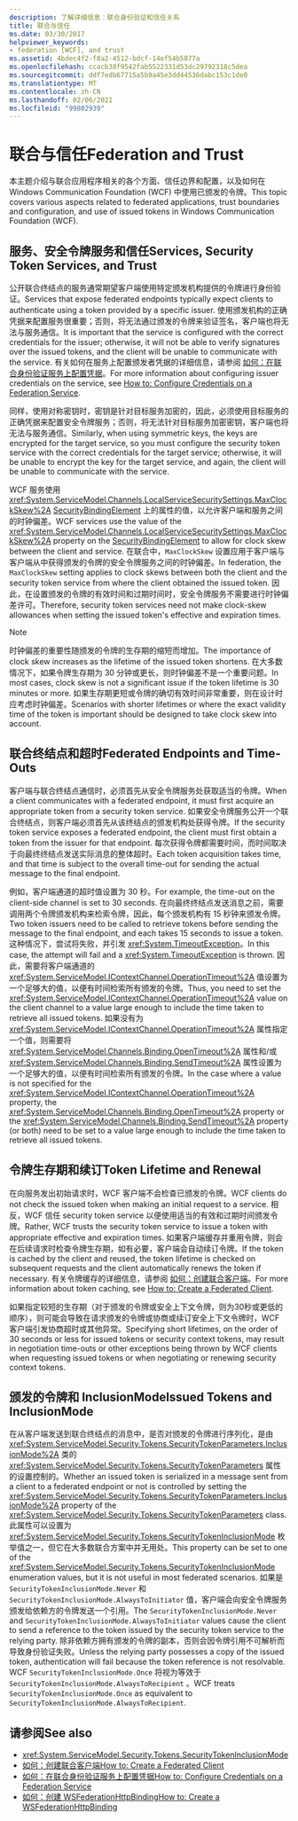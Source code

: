 ```yaml
---
description: 了解详细信息：联合身份验证和信任关系
title: 联合与信任
ms.date: 03/30/2017
helpviewer_keywords:
- federation [WCF], and trust
ms.assetid: 4bdec4f2-f8a2-4512-bdcf-14ef54b5877a
ms.openlocfilehash: ccacb38f9542fab5522331d53dc29792318c5dea
ms.sourcegitcommit: ddf7edb67715a5b9a45e3dd44536dabc153c1de0
ms.translationtype: MT
ms.contentlocale: zh-CN
ms.lasthandoff: 02/06/2021
ms.locfileid: "99802939"
---
```

# <a name="federation-and-trust"></a><span data-ttu-id="ebb20-103">联合与信任</span><span class="sxs-lookup"><span data-stu-id="ebb20-103">Federation and Trust</span></span>

<span data-ttu-id="ebb20-104">本主题介绍与联合应用程序相关的各个方面、信任边界和配置，以及如何在 Windows Communication Foundation (WCF) 中使用已颁发的令牌。</span><span class="sxs-lookup"><span data-stu-id="ebb20-104">This topic covers various aspects related to federated applications, trust boundaries and configuration, and use of issued tokens in Windows Communication Foundation (WCF).</span></span>  
  
## <a name="services-security-token-services-and-trust"></a><span data-ttu-id="ebb20-105">服务、安全令牌服务和信任</span><span class="sxs-lookup"><span data-stu-id="ebb20-105">Services, Security Token Services, and Trust</span></span>  

 <span data-ttu-id="ebb20-106">公开联合终结点的服务通常期望客户端使用特定颁发机构提供的令牌进行身份验证。</span><span class="sxs-lookup"><span data-stu-id="ebb20-106">Services that expose federated endpoints typically expect clients to authenticate using a token provided by a specific issuer.</span></span> <span data-ttu-id="ebb20-107">使用颁发机构的正确凭据来配置服务很重要；否则，将无法通过颁发的令牌来验证签名，客户端也将无法与服务通信。</span><span class="sxs-lookup"><span data-stu-id="ebb20-107">It is important that the service is configured with the correct credentials for the issuer; otherwise, it will not be able to verify signatures over the issued tokens, and the client will be unable to communicate with the service.</span></span> <span data-ttu-id="ebb20-108">有关如何在服务上配置颁发者凭据的详细信息，请参阅 [如何：在联合身份验证服务上配置凭据](how-to-configure-credentials-on-a-federation-service.md)。</span><span class="sxs-lookup"><span data-stu-id="ebb20-108">For more information about configuring issuer credentials on the service, see [How to: Configure Credentials on a Federation Service](how-to-configure-credentials-on-a-federation-service.md).</span></span>  
  
 <span data-ttu-id="ebb20-109">同样，使用对称密钥时，密钥是针对目标服务加密的，因此，必须使用目标服务的正确凭据来配置安全令牌服务；否则，将无法针对目标服务加密密钥，客户端也将无法与服务通信。</span><span class="sxs-lookup"><span data-stu-id="ebb20-109">Similarly, when using symmetric keys, the keys are encrypted for the target service, so you must configure the security token service with the correct credentials for the target service; otherwise, it will be unable to encrypt the key for the target service, and again, the client will be unable to communicate with the service.</span></span>  
  
 <span data-ttu-id="ebb20-110">WCF 服务使用 <xref:System.ServiceModel.Channels.LocalServiceSecuritySettings.MaxClockSkew%2A> [SecurityBindingElement](../diagnostics/wmi/securitybindingelement.md) 上的属性的值，以允许客户端和服务之间的时钟偏差。</span><span class="sxs-lookup"><span data-stu-id="ebb20-110">WCF services use the value of the <xref:System.ServiceModel.Channels.LocalServiceSecuritySettings.MaxClockSkew%2A> property on the [SecurityBindingElement](../diagnostics/wmi/securitybindingelement.md) to allow for clock skew between the client and service.</span></span> <span data-ttu-id="ebb20-111">在联合中，`MaxClockSkew` 设置应用于客户端与客户端从中获得颁发的令牌的安全令牌服务之间的时钟偏差。</span><span class="sxs-lookup"><span data-stu-id="ebb20-111">In federation, the `MaxClockSkew` setting applies to clock skews between both the client and the security token service from where the client obtained the issued token.</span></span> <span data-ttu-id="ebb20-112">因此，在设置颁发的令牌的有效时间和过期时间时，安全令牌服务不需要进行时钟偏差许可。</span><span class="sxs-lookup"><span data-stu-id="ebb20-112">Therefore, security token services need not make clock-skew allowances when setting the issued token's effective and expiration times.</span></span>  
  
> [!NOTE]
> <span data-ttu-id="ebb20-113">时钟偏差的重要性随颁发的令牌的生存期的缩短而增加。</span><span class="sxs-lookup"><span data-stu-id="ebb20-113">The importance of clock skew increases as the lifetime of the issued token shortens.</span></span> <span data-ttu-id="ebb20-114">在大多数情况下，如果令牌生存期为 30 分钟或更长，则时钟偏差不是一个重要问题。</span><span class="sxs-lookup"><span data-stu-id="ebb20-114">In most cases, clock skew is not a significant issue if the token lifetime is 30 minutes or more.</span></span> <span data-ttu-id="ebb20-115">如果生存期更短或令牌的确切有效时间非常重要，则在设计时应考虑时钟偏差。</span><span class="sxs-lookup"><span data-stu-id="ebb20-115">Scenarios with shorter lifetimes or where the exact validity time of the token is important should be designed to take clock skew into account.</span></span>  
  
## <a name="federated-endpoints-and-time-outs"></a><span data-ttu-id="ebb20-116">联合终结点和超时</span><span class="sxs-lookup"><span data-stu-id="ebb20-116">Federated Endpoints and Time-Outs</span></span>  

 <span data-ttu-id="ebb20-117">客户端与联合终结点通信时，必须首先从安全令牌服务处获取适当的令牌。</span><span class="sxs-lookup"><span data-stu-id="ebb20-117">When a client communicates with a federated endpoint, it must first acquire an appropriate token from a security token service.</span></span> <span data-ttu-id="ebb20-118">如果安全令牌服务公开一个联合终结点，则客户端必须首先从该终结点的颁发机构处获得令牌。</span><span class="sxs-lookup"><span data-stu-id="ebb20-118">If the security token service exposes a federated endpoint, the client must first obtain a token from the issuer for that endpoint.</span></span> <span data-ttu-id="ebb20-119">每次获得令牌都需要时间，而时间取决于向最终终结点发送实际消息的整体超时。</span><span class="sxs-lookup"><span data-stu-id="ebb20-119">Each token acquisition takes time, and that time is subject to the overall time-out for sending the actual message to the final endpoint.</span></span>  
  
 <span data-ttu-id="ebb20-120">例如，客户端通道的超时值设置为 30 秒。</span><span class="sxs-lookup"><span data-stu-id="ebb20-120">For example, the time-out on the client-side channel is set to 30 seconds.</span></span> <span data-ttu-id="ebb20-121">在向最终终结点发送消息之前，需要调用两个令牌颁发机构来检索令牌，因此，每个颁发机构有 15 秒钟来颁发令牌。</span><span class="sxs-lookup"><span data-stu-id="ebb20-121">Two token issuers need to be called to retrieve tokens before sending the message to the final endpoint, and each takes 15 seconds to issue a token.</span></span> <span data-ttu-id="ebb20-122">这种情况下，尝试将失败，并引发 <xref:System.TimeoutException>。</span><span class="sxs-lookup"><span data-stu-id="ebb20-122">In this case, the attempt will fail and a <xref:System.TimeoutException> is thrown.</span></span> <span data-ttu-id="ebb20-123">因此，需要将客户端通道的 <xref:System.ServiceModel.IContextChannel.OperationTimeout%2A> 值设置为一个足够大的值，以便有时间检索所有颁发的令牌。</span><span class="sxs-lookup"><span data-stu-id="ebb20-123">Thus, you need to set the <xref:System.ServiceModel.IContextChannel.OperationTimeout%2A> value on the client channel to a value large enough to include the time taken to retrieve all issued tokens.</span></span> <span data-ttu-id="ebb20-124">如果没有为 <xref:System.ServiceModel.IContextChannel.OperationTimeout%2A> 属性指定一个值，则需要将 <xref:System.ServiceModel.Channels.Binding.OpenTimeout%2A> 属性和/或 <xref:System.ServiceModel.Channels.Binding.SendTimeout%2A> 属性设置为一个足够大的值，以便有时间检索所有颁发的令牌。</span><span class="sxs-lookup"><span data-stu-id="ebb20-124">In the case where a value is not specified for the <xref:System.ServiceModel.IContextChannel.OperationTimeout%2A> property, the <xref:System.ServiceModel.Channels.Binding.OpenTimeout%2A> property or the <xref:System.ServiceModel.Channels.Binding.SendTimeout%2A> property (or both) need to be set to a value large enough to include the time taken to retrieve all issued tokens.</span></span>  
  
## <a name="token-lifetime-and-renewal"></a><span data-ttu-id="ebb20-125">令牌生存期和续订</span><span class="sxs-lookup"><span data-stu-id="ebb20-125">Token Lifetime and Renewal</span></span>  

 <span data-ttu-id="ebb20-126">在向服务发出初始请求时，WCF 客户端不会检查已颁发的令牌。</span><span class="sxs-lookup"><span data-stu-id="ebb20-126">WCF clients do not check the issued token when making an initial request to a service.</span></span>  <span data-ttu-id="ebb20-127">相反，WCF 信任 security token service 以便使用适当的有效和过期时间颁发令牌。</span><span class="sxs-lookup"><span data-stu-id="ebb20-127">Rather, WCF trusts the security token service to issue a token with appropriate effective and expiration times.</span></span> <span data-ttu-id="ebb20-128">如果客户端缓存并重用令牌，则会在后续请求时检查令牌生存期，如有必要，客户端会自动续订令牌。</span><span class="sxs-lookup"><span data-stu-id="ebb20-128">If the token is cached by the client and reused, the token lifetime is checked on subsequent requests and the client automatically renews the token if necessary.</span></span> <span data-ttu-id="ebb20-129">有关令牌缓存的详细信息，请参阅 [如何：创建联合客户端](how-to-create-a-federated-client.md)。</span><span class="sxs-lookup"><span data-stu-id="ebb20-129">For more information about token caching, see [How to: Create a Federated Client](how-to-create-a-federated-client.md).</span></span>  
  
 <span data-ttu-id="ebb20-130">如果指定较短的生存期（对于颁发的令牌或安全上下文令牌，则为30秒或更低的顺序），则可能会导致在请求颁发的令牌或协商或续订安全上下文令牌时，WCF 客户端引发协商超时或其他异常。</span><span class="sxs-lookup"><span data-stu-id="ebb20-130">Specifying short lifetimes, on the order of 30 seconds or less for issued tokens or security context tokens, may result in negotiation time-outs or other exceptions being thrown by WCF clients when requesting issued tokens or when negotiating or renewing security context tokens.</span></span>  
  
## <a name="issued-tokens-and-inclusionmode"></a><span data-ttu-id="ebb20-131">颁发的令牌和 InclusionMode</span><span class="sxs-lookup"><span data-stu-id="ebb20-131">Issued Tokens and InclusionMode</span></span>  

 <span data-ttu-id="ebb20-132">在从客户端发送到联合终结点的消息中，是否对颁发的令牌进行序列化，是由 <xref:System.ServiceModel.Security.Tokens.SecurityTokenParameters.InclusionMode%2A> 类的 <xref:System.ServiceModel.Security.Tokens.SecurityTokenParameters> 属性的设置控制的。</span><span class="sxs-lookup"><span data-stu-id="ebb20-132">Whether an issued token is serialized in a message sent from a client to a federated endpoint or not is controlled by setting the <xref:System.ServiceModel.Security.Tokens.SecurityTokenParameters.InclusionMode%2A> property of the <xref:System.ServiceModel.Security.Tokens.SecurityTokenParameters> class.</span></span> <span data-ttu-id="ebb20-133">此属性可以设置为 <xref:System.ServiceModel.Security.Tokens.SecurityTokenInclusionMode> 枚举值之一，但它在大多数联合方案中并无用处。</span><span class="sxs-lookup"><span data-stu-id="ebb20-133">This property can be set to one of the <xref:System.ServiceModel.Security.Tokens.SecurityTokenInclusionMode> enumeration values, but it is not useful in most federated scenarios.</span></span> <span data-ttu-id="ebb20-134">如果是 `SecurityTokenInclusionMode.Never` 和 `SecurityTokenInclusionMode.AlwaysToInitiator` 值，客户端会向安全令牌服务颁发给依赖方的令牌发送一个引用。</span><span class="sxs-lookup"><span data-stu-id="ebb20-134">The `SecurityTokenInclusionMode.Never` and `SecurityTokenInclusionMode.AlwaysToInitiator` values cause the client to send a reference to the token issued by the security token service to the relying party.</span></span> <span data-ttu-id="ebb20-135">除非依赖方拥有颁发的令牌的副本，否则会因令牌引用不可解析而导致身份验证失败。</span><span class="sxs-lookup"><span data-stu-id="ebb20-135">Unless the relying party possesses a copy of the issued token, authentication will fail because the token reference is not resolvable.</span></span> <span data-ttu-id="ebb20-136">WCF `SecurityTokenInclusionMode.Once` 将视为等效于 `SecurityTokenInclusionMode.AlwaysToRecipient` 。</span><span class="sxs-lookup"><span data-stu-id="ebb20-136">WCF treats `SecurityTokenInclusionMode.Once` as equivalent to `SecurityTokenInclusionMode.AlwaysToRecipient`.</span></span>  
  
## <a name="see-also"></a><span data-ttu-id="ebb20-137">请参阅</span><span class="sxs-lookup"><span data-stu-id="ebb20-137">See also</span></span>

- <xref:System.ServiceModel.Security.Tokens.SecurityTokenInclusionMode>
- [<span data-ttu-id="ebb20-138">如何：创建联合客户端</span><span class="sxs-lookup"><span data-stu-id="ebb20-138">How to: Create a Federated Client</span></span>](how-to-create-a-federated-client.md)
- [<span data-ttu-id="ebb20-139">如何：在联合身份验证服务上配置凭据</span><span class="sxs-lookup"><span data-stu-id="ebb20-139">How to: Configure Credentials on a Federation Service</span></span>](how-to-configure-credentials-on-a-federation-service.md)
- [<span data-ttu-id="ebb20-140">如何：创建 WSFederationHttpBinding</span><span class="sxs-lookup"><span data-stu-id="ebb20-140">How to: Create a WSFederationHttpBinding</span></span>](how-to-create-a-wsfederationhttpbinding.md)

